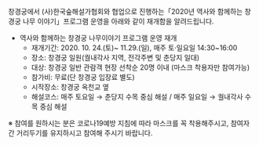 창경궁에서 (사)한국숲해설가협회와 협업으로 진행하는「2020년 역사와 함께하는 창경궁 나무 이야기」프로그램 운영을 아래와 같이 재개함을 알려드립니다.

- 역사와 함께하는 창경궁 나무이야기 프로그램 운영 재개
  - 재개기간: 2020. 10. 24.(토)~ 11.29.(일), 매주 토·일요일 14:30~16:00
  - 장소: 창경궁 일원(궐내각사 지역, 전각주변 및 춘당지 일대)
  - 대상: 창경궁 일반 관람객 현장 선착순 20명 이내 (마스크 착용자만 참여가능)
  - 참가비: 무료(단 창경궁 입장료 별도)
  - 시작장소: 창경궁 옥천교 옆
  - 해설코스: 매주 토요일 → 춘당지 수목 중심 해설 / 매주 일요일 → 궐내각사 수목 중심 해설

※ 참여를 원하시는 분은 코로나19예방 지침에 따라 마스크를 꼭 착용해주시고, 참여자간 거리두기를 유지하시고 참여해 주시기 바랍니다.